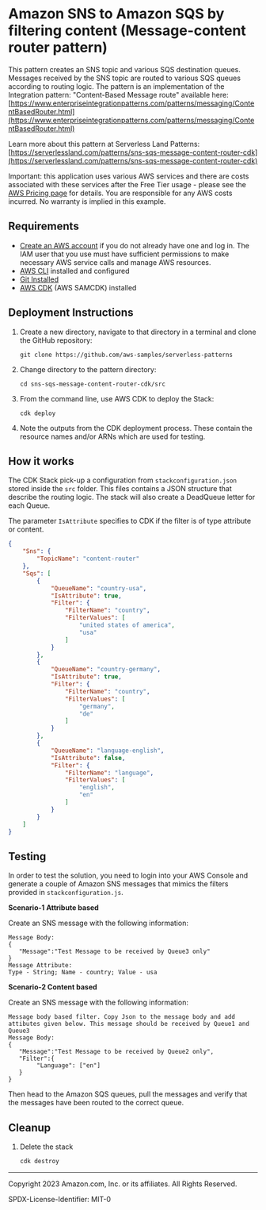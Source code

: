 # Amazon SNS to Amazon SQS by filtering content (Message-content router pattern)

This pattern creates an SNS topic and various SQS destination queues. Messages received by the SNS topic are routed to various SQS queues according to routing logic. The pattern is an implementation of the Integration pattern: "Content-Based Message route" available here: [https://www.enterpriseintegrationpatterns.com/patterns/messaging/ContentBasedRouter.html](https://www.enterpriseintegrationpatterns.com/patterns/messaging/ContentBasedRouter.html)

Learn more about this pattern at Serverless Land Patterns: [https://serverlessland.com/patterns/sns-sqs-message-content-router-cdk](https://serverlessland.com/patterns/sns-sqs-message-content-router-cdk)

Important: this application uses various AWS services and there are costs associated with these services after the Free Tier usage - please see the [AWS Pricing page](https://aws.amazon.com/pricing/) for details. You are responsible for any AWS costs incurred. No warranty is implied in this example.

## Requirements

* [Create an AWS account](https://portal.aws.amazon.com/gp/aws/developer/registration/index.html) if you do not already have one and log in. The IAM user that you use must have sufficient permissions to make necessary AWS service calls and manage AWS resources.
* [AWS CLI](https://docs.aws.amazon.com/cli/latest/userguide/install-cliv2.html) installed and configured
* [Git Installed](https://git-scm.com/book/en/v2/Getting-Started-Installing-Git)
* [AWS CDK](https://docs.aws.amazon.com/cdk/v2/guide/getting_started.html) (AWS SAMCDK) installed

## Deployment Instructions

1. Create a new directory, navigate to that directory in a terminal and clone the GitHub repository:
    ``` 
    git clone https://github.com/aws-samples/serverless-patterns
    ```
1. Change directory to the pattern directory:
    ```
    cd sns-sqs-message-content-router-cdk/src
    ```
1. From the command line, use AWS CDK to deploy the Stack:
    ```
    cdk deploy
    ```
1. Note the outputs from the CDK deployment process. These contain the resource names and/or ARNs which are used for testing.

## How it works

The CDK Stack pick-up a configuration from `stackconfiguration.json` stored inside the `src` folder. This files contains a JSON structure that describe the routing logic. The stack will also create a DeadQueue letter for each Queue.

The parameter `IsAttribute` specifies to CDK if the filter is of type attribute or content.

```json
{
    "Sns": {
        "TopicName": "content-router"
    },
    "Sqs": [
        {
            "QueueName": "country-usa",
            "IsAttribute": true,
            "Filter": {
                "FilterName": "country",
                "FilterValues": [
                    "united states of america",
                    "usa"
                ]
            }
        },
        {
            "QueueName": "country-germany",
            "IsAttribute": true,
            "Filter": {
                "FilterName": "country",
                "FilterValues": [
                    "germany",
                    "de"
                ]
            }
        },
        {
            "QueueName": "language-english",
            "IsAttribute": false,
            "Filter": {
                "FilterName": "language",
                "FilterValues": [
                    "english",
                    "en"
                ]
            }
        }
    ]
}
```

## Testing

In order to test the solution, you need to login into your AWS Console and generate a couple of Amazon SNS messages that mimics the filters provided in `stackconfiguration.js`.

**Scenario-1 Attribute based**

Create an SNS message with the following information:

```
Message Body:
{
   "Message":"Test Message to be received by Queue3 only"
}
Message Attribute:
Type - String; Name - country; Value - usa   
```

**Scenario-2 Content based**

Create an SNS message with the following information:

```
Message body based filter. Copy Json to the message body and add attibutes given below. This message should be received by Queue1 and Queue3
Message Body:
{
   "Message":"Test Message to be received by Queue2 only",
   "Filter":{
        "Language": ["en"]
   }
}   
```

Then head to the Amazon SQS queues, pull the messages and verify that the messages have been routed to the correct queue.

## Cleanup
 
1. Delete the stack
    ```bash
    cdk destroy
    ```
----
Copyright 2023 Amazon.com, Inc. or its affiliates. All Rights Reserved.

SPDX-License-Identifier: MIT-0